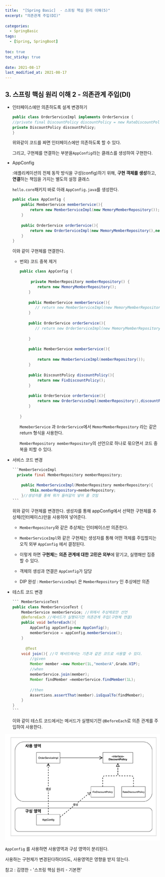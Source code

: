 ```yaml
---
title:  "[Spring Basic]  - 스프링 핵심 원리 이해(5)"
excerpt: "의존관계 주입(DI)"

categories:
  - SpringBasic
tags:
  - [Spring, SpringBoot]

toc: true
toc_sticky: true
 
date: 2021-08-17
last_modified_at: 2021-08-17
---
```


## 3. 스프링 핵심 원리 이해 2 - 의존관계 주입(DI)

- 인터페이스에만 의존하도록 설계 변경하기

  ```java
  public class OrderServiceImpl implements OrderService {
  //private final DiscountPolicy discountPolicy = new RateDiscountPolicy();
  private DiscountPolicy discountPolicy;
  }
  ```

  위와같이 코드를 짜면 인터페이스에만 의존하도록 할 수 있다.

  그리고, 구현체를 연결하는 부분을`AppConfig`라는 클래스를 생성하여 구현한다.

  

- AppConfig 

  :애플리케이션의 전체 동작 방식을 구성(config)하기 위해, **구현 객체를 생성**하고, **연결**하는 책임을 가지는 별도의 설정 클래스

  `hello.core`패키지 바로 아래 `AppConfig.java`를 생성한다.

  ```java
  public class AppConfig {
      public MemberService memberService(){
          return new MemberServiceImpl(new MemoryMemberRepository());//여기서 생성자 주입
      }
  
      public OrderService orderService(){
          return new OrderServiceImpl(new MemoryMemberRepository(),new FixDiscountPolicy());
      }
  }
  ```

  이와 같이 구현체를 연결한다.

   

  - 번외) 코드 중복 제거

    ```java
    public class AppConfig {
        
         private MemberRepository memberRepository() {
            return new MemoryMemberRepository();
        }
        
        public MemberService memberService(){
           // return new MemberServiceImpl(new MemoryMemberRepository());
        }
    
        public OrderService orderService(){
           // return new OrderServiceImpl(new MemoryMemberRepository(),new FixDiscountPolicy());
            
        }
        
        public MemberService memberService(){
    
            return new MemberServiceImpl(memberRepository());
        }
        
        public DiscountPolicy discountPolicy(){
            return new FixDiscountPolicy();
        }
    
        public OrderService orderService(){
            return new OrderServiceImpl(memberRepository(),discountPolicy());
        }
        
    }
    ```

    `MemeberService` 과  `OrderService`에서  `MemorMemberRepository` 라는 같은 return 형식을 사용한다. 

     `MemberRepository memberRepository`의 선언으로 하나로 묶으면서 코드 중복을 피할 수 있다. 

    

- 서비스 코드 변경

  ~~~java
  ```MemberServiceImpl    
  	private final MemberRepository memberRepository;
  
      public MemberServiceImpl(MemberRepository memberRepository){
          this.memberRepository=memberRepository;
      }//생성자를 통해 뭐가 들어갈지 넣어 줄 것임
  ```
  ~~~

  위와 같이 구현체를  변경한다. 생성자를 통해 appConfig에서 선택한 구현체를 추상체(인터페이스)만을 사용하여 넣어준다.

  

  - `MemberRepository`와 같은 추상체는 인터페이스만 의존한다.

  - `MemberServiceImpl`와 같은 구현체는 생성자를 통해 어떤 객체를 주입할지는 오직 외부 `AppConfig` 에서 결정된다.

  - 이렇게 하면 **구현체**는 **의존 관계에 대한 고민은 외부**에 맡기고, 실행해만 집중 할 수 있다.
  - 객체의 생성과 연결은 `AppConfig`가 담당
  - DIP 완성 : `MemberServiceImpl` 은 `MemberRepository` 인 추상에만 의존

  

- 테스트 코드 변경

  ~~~java
  ``` MemberServiceTest
  public class MemberServiceTest {
      MemberService memberService; //위에서 추상체로만 선언
      @BeforeEach //메서드가 실행되기전 의존관계 주입(구현체 연결)
      public void beforeEach(){
          AppConfig appConfig=new AppConfig();
          memberService = appConfig.memberService();
      }
      
        @Test
      void join(){ //각 메서드에서는 기존과 같은 코드로 사용할 수 있다.
          //given
          Member member =new Member(1L,"memberA",Grade.VIP);
          //when
          memberService.join(member);
          Member findMember =memberService.findMember(1L);
  
          //then
          Assertions.assertThat(member).isEqualTo(findMember);
      }
  }
  ```
  ~~~

  이와 같이 테스트 코드에서는 메서드가 실행되기전 `@BeforeEach`로 의존 관계를 주입하여 사용한다.

  

![image-20210822000211334](https://raw.githubusercontent.com/soleu/image_repo/main/img/image-20210822000211334.png)

`AppConfig` 를 사용하면 사용영역과 구성 영역이 분리된다. 

사용하는 구현체가 변경된다하더라도, 사용영역은 영향을 받지 않는다. 


참고 : 김영한 - '스프링 핵심 원리 - 기본편'
